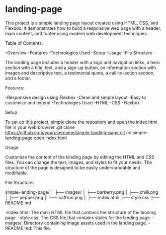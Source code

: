 # landing-page
This project is a simple landing page layout created using HTML, CSS, and Flexbox. It demonstrates how to build a responsive web page with a header, main content, and footer using modern web development techniques.

Table of Contents:

-Overview
-Features
-Technologies Used
-Setup
-Usage
-File Structure


The landing page includes a header with a logo and navigation links, a hero section with a title, text, and a sign-up button, an information section with images and descriptive text, a testimonial quote, a call-to-action section, and a footer.

Features:

-Responsive design using Flexbox
-Clean and simple layout
-Easy to customize and extend
-Technologies Used
-HTML
-CSS
-Flexbox


Setup

To set up this project, simply clone the repository and open the index.html file in your web browser
.git clone https://github.com/yourusername/simple-landing-page.git
cd simple-landing-page
open index.html

Usage

Customize the content of the landing page by editing the HTML and CSS files. You can change the text, images, and styles to fit your needs. The structure of the page is designed to be easily understandable and modifiable.

File Structure:

simple-landing-page/
│
├── images/
│   ├── barberry.png
│   ├── chilli.png
│   ├── pepper.png
│   └── saffron.png
│
├── index.html
├── style.css
├── README.md

-index.html: The main HTML file that contains the structure of the landing page.
-style.css: The CSS file that contains styles for the landing page.
-images/: Directory containing image assets used in the landing page.
-README.md: This file.

